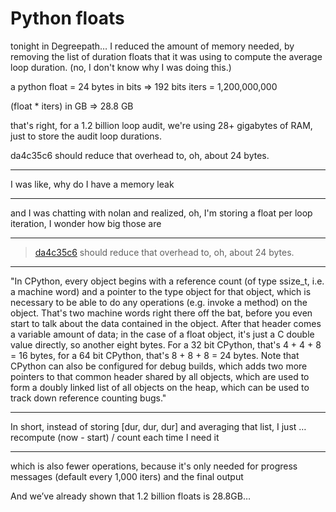 # Python floats

tonight in Degreepath… I reduced the amount of memory needed, by removing the list of duration floats that it was using to compute the average loop duration. (no, I don't know why I was doing this.)

a python float = 24 bytes in bits => 192 bits
iters = 1,200,000,000

(float * iters) in GB => 28.8 GB

that's right, for a 1.2 billion loop audit, we're using 28+ gigabytes of RAM, just to store the audit loop durations.

da4c35c6 should reduce that overhead to, oh, about 24 bytes.

---

I was like, why do I have a memory leak

---

and I was chatting with nolan and realized, oh, I'm storing a float per loop iteration, I wonder how big those are

---

> [da4c35c6](https://github.com/degreepath/auditor/commit/da4c35c665a7b3c881c3978f2954d0381ea48e25) should reduce that overhead to, oh, about 24 bytes.

---

"In CPython, every object begins with a reference count (of type ssize_t, i.e. a machine word) and a pointer to the type object for that object, which is necessary to be able to do any operations (e.g. invoke a method) on the object. That's two machine words right there off the bat, before you even start to talk about the data contained in the object. After that header comes a variable amount of data; in the case of a float object, it's just a C double value directly, so another eight bytes. For a 32 bit CPython, that's 4 + 4 + 8 = 16 bytes, for a 64 bit CPython, that's 8 + 8 + 8 = 24 bytes. Note that CPython can also be configured for debug builds, which adds two more pointers to that common header shared by all objects, which are used to form a doubly linked list of all objects on the heap, which can be used to track down reference counting bugs."

---

In short, instead of storing [dur, dur, dur] and averaging that list, I just … recompute (now - start) / count each time I need it

---

which is also fewer operations, because it's only needed for progress messages (default every 1,000 iters) and the final output

And we’ve already shown that 1.2 billion floats is 28.8GB… 